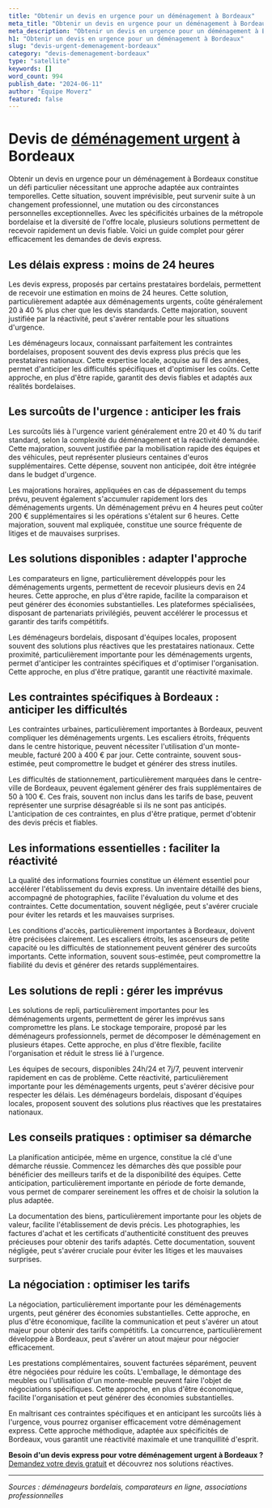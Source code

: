```yaml
---
title: "Obtenir un devis en urgence pour un déménagement à Bordeaux"
meta_title: "Obtenir un devis en urgence pour un déménagement à Bordeaux"
meta_description: "Obtenir un devis en urgence pour un déménagement à Bordeaux constitue un défi particulier nécessitant une approche adaptée aux contraintes temporelles."
h1: "Obtenir un devis en urgence pour un déménagement à Bordeaux"
slug: "devis-urgent-demenagement-bordeaux"
category: "devis-demenagement-bordeaux"
type: "satellite"
keywords: []
word_count: 994
publish_date: "2024-06-11"
author: "Équipe Moverz"
featured: false
---
```



# Devis de [déménagement urgent](/blog/urgent/guide) à Bordeaux

Obtenir un devis en urgence pour un déménagement à Bordeaux constitue un défi particulier nécessitant une approche adaptée aux contraintes temporelles. Cette situation, souvent imprévisible, peut survenir suite à un changement professionnel, une mutation ou des circonstances personnelles exceptionnelles. Avec les spécificités urbaines de la métropole bordelaise et la diversité de l'offre locale, plusieurs solutions permettent de recevoir rapidement un devis fiable. Voici un guide complet pour gérer efficacement les demandes de devis express.

## Les délais express : moins de 24 heures

Les devis express, proposés par certains prestataires bordelais, permettent de recevoir une estimation en moins de 24 heures. Cette solution, particulièrement adaptée aux déménagements urgents, coûte généralement 20 à 40 % plus cher que les devis standards. Cette majoration, souvent justifiée par la réactivité, peut s'avérer rentable pour les situations d'urgence.

Les déménageurs locaux, connaissant parfaitement les contraintes bordelaises, proposent souvent des devis express plus précis que les prestataires nationaux. Cette expertise locale, acquise au fil des années, permet d'anticiper les difficultés spécifiques et d'optimiser les coûts. Cette approche, en plus d'être rapide, garantit des devis fiables et adaptés aux réalités bordelaises.

## Les surcoûts de l'urgence : anticiper les frais

Les surcoûts liés à l'urgence varient généralement entre 20 et 40 % du tarif standard, selon la complexité du déménagement et la réactivité demandée. Cette majoration, souvent justifiée par la mobilisation rapide des équipes et des véhicules, peut représenter plusieurs centaines d'euros supplémentaires. Cette dépense, souvent non anticipée, doit être intégrée dans le budget d'urgence.

Les majorations horaires, appliquées en cas de dépassement du temps prévu, peuvent également s'accumuler rapidement lors des déménagements urgents. Un déménagement prévu en 4 heures peut coûter 200 € supplémentaires si les opérations s'étalent sur 6 heures. Cette majoration, souvent mal expliquée, constitue une source fréquente de litiges et de mauvaises surprises.

## Les solutions disponibles : adapter l'approche

Les comparateurs en ligne, particulièrement développés pour les déménagements urgents, permettent de recevoir plusieurs devis en 24 heures. Cette approche, en plus d'être rapide, facilite la comparaison et peut générer des économies substantielles. Les plateformes spécialisées, disposant de partenariats privilégiés, peuvent accélérer le processus et garantir des tarifs compétitifs.

Les déménageurs bordelais, disposant d'équipes locales, proposent souvent des solutions plus réactives que les prestataires nationaux. Cette proximité, particulièrement importante pour les déménagements urgents, permet d'anticiper les contraintes spécifiques et d'optimiser l'organisation. Cette approche, en plus d'être pratique, garantit une réactivité maximale.

## Les contraintes spécifiques à Bordeaux : anticiper les difficultés

Les contraintes urbaines, particulièrement importantes à Bordeaux, peuvent compliquer les déménagements urgents. Les escaliers étroits, fréquents dans le centre historique, peuvent nécessiter l'utilisation d'un monte-meuble, facturé 200 à 400 € par jour. Cette contrainte, souvent sous-estimée, peut compromettre le budget et générer des stress inutiles.

Les difficultés de stationnement, particulièrement marquées dans le centre-ville de Bordeaux, peuvent également générer des frais supplémentaires de 50 à 100 €. Ces frais, souvent non inclus dans les tarifs de base, peuvent représenter une surprise désagréable si ils ne sont pas anticipés. L'anticipation de ces contraintes, en plus d'être pratique, permet d'obtenir des devis précis et fiables.

## Les informations essentielles : faciliter la réactivité

La qualité des informations fournies constitue un élément essentiel pour accélérer l'établissement du devis express. Un inventaire détaillé des biens, accompagné de photographies, facilite l'évaluation du volume et des contraintes. Cette documentation, souvent négligée, peut s'avérer cruciale pour éviter les retards et les mauvaises surprises.

Les conditions d'accès, particulièrement importantes à Bordeaux, doivent être précisées clairement. Les escaliers étroits, les ascenseurs de petite capacité ou les difficultés de stationnement peuvent générer des surcoûts importants. Cette information, souvent sous-estimée, peut compromettre la fiabilité du devis et générer des retards supplémentaires.

## Les solutions de repli : gérer les imprévus

Les solutions de repli, particulièrement importantes pour les déménagements urgents, permettent de gérer les imprévus sans compromettre les plans. Le stockage temporaire, proposé par les déménageurs professionnels, permet de décomposer le déménagement en plusieurs étapes. Cette approche, en plus d'être flexible, facilite l'organisation et réduit le stress lié à l'urgence.

Les équipes de secours, disponibles 24h/24 et 7j/7, peuvent intervenir rapidement en cas de problème. Cette réactivité, particulièrement importante pour les déménagements urgents, peut s'avérer décisive pour respecter les délais. Les déménageurs bordelais, disposant d'équipes locales, proposent souvent des solutions plus réactives que les prestataires nationaux.

## Les conseils pratiques : optimiser sa démarche

La planification anticipée, même en urgence, constitue la clé d'une démarche réussie. Commencez les démarches dès que possible pour bénéficier des meilleurs tarifs et de la disponibilité des équipes. Cette anticipation, particulièrement importante en période de forte demande, vous permet de comparer sereinement les offres et de choisir la solution la plus adaptée.

La documentation des biens, particulièrement importante pour les objets de valeur, facilite l'établissement de devis précis. Les photographies, les factures d'achat et les certificats d'authenticité constituent des preuves précieuses pour obtenir des tarifs adaptés. Cette documentation, souvent négligée, peut s'avérer cruciale pour éviter les litiges et les mauvaises surprises.

## La négociation : optimiser les tarifs

La négociation, particulièrement importante pour les déménagements urgents, peut générer des économies substantielles. Cette approche, en plus d'être économique, facilite la communication et peut s'avérer un atout majeur pour obtenir des tarifs compétitifs. La concurrence, particulièrement développée à Bordeaux, peut s'avérer un atout majeur pour négocier efficacement.

Les prestations complémentaires, souvent facturées séparément, peuvent être négociées pour réduire les coûts. L'emballage, le démontage des meubles ou l'utilisation d'un monte-meuble peuvent faire l'objet de négociations spécifiques. Cette approche, en plus d'être économique, facilite l'organisation et peut générer des économies substantielles.

En maîtrisant ces contraintes spécifiques et en anticipant les surcoûts liés à l'urgence, vous pourrez organiser efficacement votre déménagement express. Cette approche méthodique, adaptée aux spécificités de Bordeaux, vous garantit une réactivité maximale et une tranquillité d'esprit.

**Besoin d'un devis express pour votre déménagement urgent à Bordeaux ?** [Demandez votre devis gratuit](https://moverz-bordeaux.fr/devis) et découvrez nos solutions réactives.

---

*Sources : déménageurs bordelais, comparateurs en ligne, associations professionnelles*
